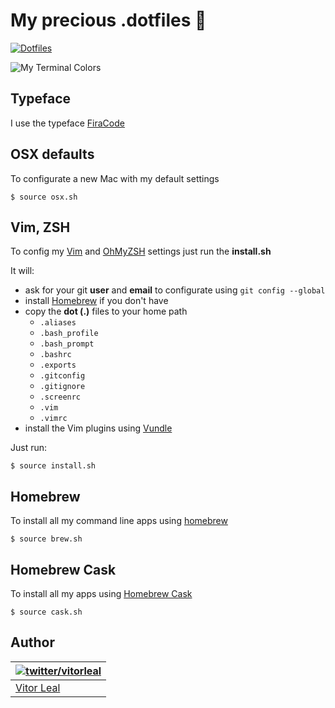 # My precious .dotfiles :gem:

[![Dotfiles](https://img.shields.io/badge/dot-files-green.svg)](https://dotfiles.github.io/)

![My Terminal Colors](http://i.imgur.com/oGP6knz.png)


## Typeface

I use the typeface  [FiraCode](https://github.com/tonsky/FiraCode)


## OSX defaults

To configurate a new Mac with my default settings

```
$ source osx.sh
```


## Vim, ZSH

To config my [Vim](http://www.vim.org/) and [OhMyZSH](https://ohmyz.sh/) settings just run the **install.sh**

It will:
- ask for your git **user** and **email** to configurate using `git config --global`
- install [Homebrew](http://brew.sh/) if you don't have
- copy the **dot (.)** files to your home path
  -  `.aliases`
  - `.bash_profile`
  - `.bash_prompt`
  - `.bashrc`
  - `.exports`
  - `.gitconfig`
  - `.gitignore`
  - `.screenrc`
  - `.vim`
  - `.vimrc`
- install the Vim plugins using [Vundle](https://github.com/VundleVim/Vundle.vim)

Just run:

```
$ source install.sh
```


## Homebrew

To install all my command line apps using [homebrew](http://brew.sh/)

```
$ source brew.sh
```


## Homebrew Cask

To install all my apps using [Homebrew Cask](http://caskroom.io/)

```
$ source cask.sh
```


## Author

| [![twitter/vitorleal](http://gravatar.com/avatar/e133221d7fbc0dee159dca127d2f6f00?s=80)](http://twitter.com/vitorleal "Follow @vitorleal on Twitter") |
|---|
| [Vitor Leal](http://vitorleal.com) |

